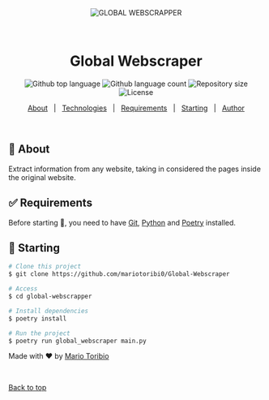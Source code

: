 <div align="center" id="top"> 
  <img src="./.github/app.gif" alt="GLOBAL WEBSCRAPPER" />

  &#xa0;

  <!-- <a href="https://globalwebscrapper.netlify.app">Demo</a> -->
</div>

<h1 align="center">Global Webscraper</h1>

<p align="center">
  <img alt="Github top language" src="https://img.shields.io/github/languages/top/mariotoribi0/Global-Webscraper?color=56BEB8">

  <img alt="Github language count" src="https://img.shields.io/github/languages/count/mariotoribi0/Global-Webscraper?color=56BEB8">

  <img alt="Repository size" src="https://img.shields.io/github/repo-size/mariotoribi0/Global-Webscraper?color=56BEB8">

  <img alt="License" src="https://img.shields.io/github/license/mariotoribi0/Global-Webscraper?color=56BEB8">

  <!-- <img alt="Github issues" src="https://img.shields.io/github/issues/mariotoribi0/Global-Webscraper?color=56BEB8" /> -->

  <!-- <img alt="Github forks" src="https://img.shields.io/github/forks/mariotoribi0/Global-Webscraper?color=56BEB8" /> -->

  <!-- <img alt="Github stars" src="https://img.shields.io/github/stars/mariotoribi0/Global-Webscraper?color=56BEB8" /> -->
</p>

<!-- Status -->

<!-- <h4 align="center"> 
	🚧  GLOBAL WEBSCRAPPER 🚀 Under construction...  🚧
</h4> 

<hr> -->

<p align="center">
  <a href="#dart-about">About</a> &#xa0; | &#xa0; 
  <a href="#rocket-technologies">Technologies</a> &#xa0; | &#xa0;
  <a href="#white_check_mark-requirements">Requirements</a> &#xa0; | &#xa0;
  <a href="#checkered_flag-starting">Starting</a> &#xa0; | &#xa0;
  <a href="https://github.com/mariotoribi0" target="_blank">Author</a>
</p>

<br>

## :dart: About ##

Extract information from any website, taking in considered the pages inside the original website.

## :white_check_mark: Requirements ##

Before starting :checkered_flag:, you need to have [Git](https://git-scm.com), [Python](https://www.python.org/) and [Poetry](https://python-poetry.org/docs/) installed.

## :checkered_flag: Starting ##

```bash
# Clone this project
$ git clone https://github.com/mariotoribi0/Global-Webscraper

# Access
$ cd global-webscrapper

# Install dependencies
$ poetry install

# Run the project
$ poetry run global_webscraper main.py

```

Made with :heart: by <a href="https://github.com/mariotoribi0" target="_blank">Mario Toribio</a>

&#xa0;

<a href="#top">Back to top</a>
